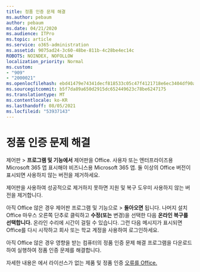 ```yaml
---
title: 정품 인증 문제 해결
ms.author: pebaum
author: pebaum
ms.date: 04/21/2020
ms.audience: ITPro
ms.topic: article
ms.service: o365-administration
ms.assetid: 9075ad24-3c60-48be-811b-4c28be4ec14c
ROBOTS: NOINDEX, NOFOLLOW
localization_priority: Normal
ms.custom:
- "909"
- "2000021"
ms.openlocfilehash: ebd41479e74341decf818533c05c47f4121718e6ec3404df90ab28c5ca59f65d
ms.sourcegitcommit: b5f7da89a650d2915dc652449623c78be6247175
ms.translationtype: MT
ms.contentlocale: ko-KR
ms.lasthandoff: 08/05/2021
ms.locfileid: "53937143"
---
```

# <a name="activation-troubleshooting"></a>정품 인증 문제 해결

제어판  \> **프로그램 및 기능에서** 제어판을 Office. 사용자 또는 엔터프라이즈용 Microsoft 365 앱 표시해야 비즈니스용 Microsoft 365 앱. 둘 이상의 Office 버전이 표시되면 사용하지 않는 버전을 제거하세요.
  
제어판을 사용하여 성공적으로 제거하지 못하면 지원 및 복구 도우미 사용하지 [](https://aka.ms/SARA-OfficeUninstall-Alchemy) 않는 버전을 제거합니다.
  
아직 Office 않은 경우 제어판 프로그램 및 기능으로  \> **돌아오면** 됩니다. 나머지 설치 Office 마우스 오른쪽 단추로 클릭하고 **수정(또는** 변경)을 선택한 다음 **온라인 복구를 선택합니다.** 온라인 수리에 시간이 걸릴 수 있습니다. 그런 다음 메시지가 표시되면 Office를 다시 시작하고 회사 또는 학교 계정을 사용하여 로그인하세요.
  
아직 Office 않은 경우 영향을 받는 컴퓨터의 정품 [](https://aka.ms/SARA-OfficeActivation-Alchemy) 인증 문제 해결 프로그램을 다운로드하여 실행하여 정품 인증 문제를 해결합니다.
  
자세한 내용은 에서 라이선스가 없는 제품 및 정품 인증 [오류를 Office.](https://support.office.com/article/0d23d3c0-c19c-4b2f-9845-5344fedc4380)
